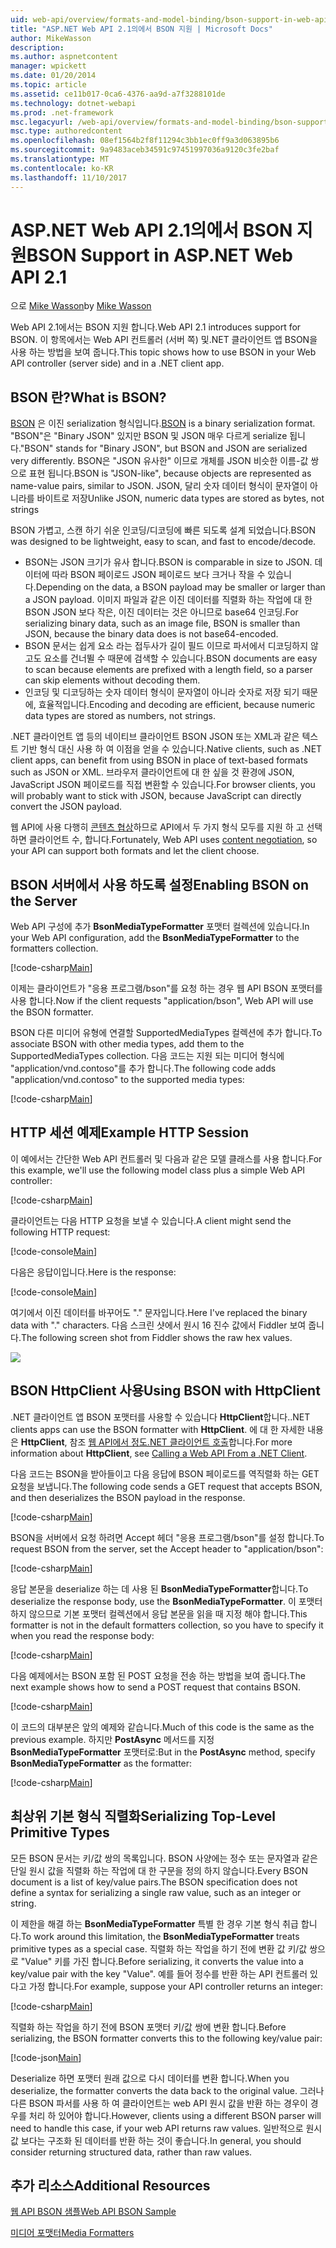 ```yaml
---
uid: web-api/overview/formats-and-model-binding/bson-support-in-web-api-21
title: "ASP.NET Web API 2.1의에서 BSON 지원 | Microsoft Docs"
author: MikeWasson
description: 
ms.author: aspnetcontent
manager: wpickett
ms.date: 01/20/2014
ms.topic: article
ms.assetid: ce11b017-0ca6-4376-aa9d-a7f3288101de
ms.technology: dotnet-webapi
ms.prod: .net-framework
msc.legacyurl: /web-api/overview/formats-and-model-binding/bson-support-in-web-api-21
msc.type: authoredcontent
ms.openlocfilehash: 08ef1564b2f8f11294c3bb1ec0ff9a3d063895b6
ms.sourcegitcommit: 9a9483aceb34591c97451997036a9120c3fe2baf
ms.translationtype: MT
ms.contentlocale: ko-KR
ms.lasthandoff: 11/10/2017
---
```

<a name="bson-support-in-aspnet-web-api-21"></a><span data-ttu-id="2dc8b-102">ASP.NET Web API 2.1의에서 BSON 지원</span><span class="sxs-lookup"><span data-stu-id="2dc8b-102">BSON Support in ASP.NET Web API 2.1</span></span>
====================
<span data-ttu-id="2dc8b-103">으로 [Mike Wasson](https://github.com/MikeWasson)</span><span class="sxs-lookup"><span data-stu-id="2dc8b-103">by [Mike Wasson](https://github.com/MikeWasson)</span></span>

<span data-ttu-id="2dc8b-104">Web API 2.1에서는 BSON 지원 합니다.</span><span class="sxs-lookup"><span data-stu-id="2dc8b-104">Web API 2.1 introduces support for BSON.</span></span> <span data-ttu-id="2dc8b-105">이 항목에서는 Web API 컨트롤러 (서버 쪽) 및.NET 클라이언트 앱 BSON을 사용 하는 방법을 보여 줍니다.</span><span class="sxs-lookup"><span data-stu-id="2dc8b-105">This topic shows how to use BSON in your Web API controller (server side) and in a .NET client app.</span></span>

## <a name="what-is-bson"></a><span data-ttu-id="2dc8b-106">BSON 란?</span><span class="sxs-lookup"><span data-stu-id="2dc8b-106">What is BSON?</span></span>

<span data-ttu-id="2dc8b-107">[BSON](http://bsonspec.org/) 은 이진 serialization 형식입니다.</span><span class="sxs-lookup"><span data-stu-id="2dc8b-107">[BSON](http://bsonspec.org/) is a binary serialization format.</span></span> <span data-ttu-id="2dc8b-108">"BSON"은 "Binary JSON" 있지만 BSON 및 JSON 매우 다르게 serialize 됩니다.</span><span class="sxs-lookup"><span data-stu-id="2dc8b-108">"BSON" stands for "Binary JSON", but BSON and JSON are serialized very differently.</span></span> <span data-ttu-id="2dc8b-109">BSON은 "JSON 유사한" 이므로 개체를 JSON 비슷한 이름-값 쌍으로 표현 됩니다.</span><span class="sxs-lookup"><span data-stu-id="2dc8b-109">BSON is "JSON-like", because objects are represented as name-value pairs, similar to JSON.</span></span> <span data-ttu-id="2dc8b-110">JSON, 달리 숫자 데이터 형식이 문자열이 아니라를 바이트로 저장</span><span class="sxs-lookup"><span data-stu-id="2dc8b-110">Unlike JSON, numeric data types are stored as bytes, not strings</span></span>

<span data-ttu-id="2dc8b-111">BSON 가볍고, 스캔 하기 쉬운 인코딩/디코딩에 빠른 되도록 설계 되었습니다.</span><span class="sxs-lookup"><span data-stu-id="2dc8b-111">BSON was designed to be lightweight, easy to scan, and fast to encode/decode.</span></span>

- <span data-ttu-id="2dc8b-112">BSON는 JSON 크기가 유사 합니다.</span><span class="sxs-lookup"><span data-stu-id="2dc8b-112">BSON is comparable in size to JSON.</span></span> <span data-ttu-id="2dc8b-113">데이터에 따라 BSON 페이로드 JSON 페이로드 보다 크거나 작을 수 있습니다.</span><span class="sxs-lookup"><span data-stu-id="2dc8b-113">Depending on the data, a BSON payload may be smaller or larger than a JSON payload.</span></span> <span data-ttu-id="2dc8b-114">이미지 파일과 같은 이진 데이터를 직렬화 하는 작업에 대 한 BSON JSON 보다 작은, 이진 데이터는 것은 아니므로 base64 인코딩.</span><span class="sxs-lookup"><span data-stu-id="2dc8b-114">For serializing binary data, such as an image file, BSON is smaller than JSON, because the binary data does is not base64-encoded.</span></span>
- <span data-ttu-id="2dc8b-115">BSON 문서는 쉽게 요소 라는 접두사가 길이 필드 이므로 파서에서 디코딩하지 않고도 요소를 건너뛸 수 때문에 검색할 수 있습니다.</span><span class="sxs-lookup"><span data-stu-id="2dc8b-115">BSON documents are easy to scan because elements are prefixed with a length field, so a parser can skip elements without decoding them.</span></span>
- <span data-ttu-id="2dc8b-116">인코딩 및 디코딩하는 숫자 데이터 형식이 문자열이 아니라 숫자로 저장 되기 때문에, 효율적입니다.</span><span class="sxs-lookup"><span data-stu-id="2dc8b-116">Encoding and decoding are efficient, because numeric data types are stored as numbers, not strings.</span></span>

<span data-ttu-id="2dc8b-117">.NET 클라이언트 앱 등의 네이티브 클라이언트 BSON JSON 또는 XML과 같은 텍스트 기반 형식 대신 사용 하 여 이점을 얻을 수 있습니다.</span><span class="sxs-lookup"><span data-stu-id="2dc8b-117">Native clients, such as .NET client apps, can benefit from using BSON in place of text-based formats such as JSON or XML.</span></span> <span data-ttu-id="2dc8b-118">브라우저 클라이언트에 대 한 싶을 것 환경에 JSON, JavaScript JSON 페이로드를 직접 변환할 수 있습니다.</span><span class="sxs-lookup"><span data-stu-id="2dc8b-118">For browser clients, you will probably want to stick with JSON, because JavaScript can directly convert the JSON payload.</span></span>

<span data-ttu-id="2dc8b-119">웹 API에 사용 다행히 [콘텐츠 협상](content-negotiation.md)하므로 API에서 두 가지 형식 모두를 지원 하 고 선택 하면 클라이언트 수, 합니다.</span><span class="sxs-lookup"><span data-stu-id="2dc8b-119">Fortunately, Web API uses [content negotiation](content-negotiation.md), so your API can support both formats and let the client choose.</span></span>

## <a name="enabling-bson-on-the-server"></a><span data-ttu-id="2dc8b-120">BSON 서버에서 사용 하도록 설정</span><span class="sxs-lookup"><span data-stu-id="2dc8b-120">Enabling BSON on the Server</span></span>

<span data-ttu-id="2dc8b-121">Web API 구성에 추가 **BsonMediaTypeFormatter** 포맷터 컬렉션에 있습니다.</span><span class="sxs-lookup"><span data-stu-id="2dc8b-121">In your Web API configuration, add the **BsonMediaTypeFormatter** to the formatters collection.</span></span>

[!code-csharp[Main](bson-support-in-web-api-21/samples/sample1.cs)]

<span data-ttu-id="2dc8b-122">이제는 클라이언트가 "응용 프로그램/bson"를 요청 하는 경우 웹 API BSON 포맷터를 사용 합니다.</span><span class="sxs-lookup"><span data-stu-id="2dc8b-122">Now if the client requests "application/bson", Web API will use the BSON formatter.</span></span>

<span data-ttu-id="2dc8b-123">BSON 다른 미디어 유형에 연결할 SupportedMediaTypes 컬렉션에 추가 합니다.</span><span class="sxs-lookup"><span data-stu-id="2dc8b-123">To associate BSON with other media types, add them to the SupportedMediaTypes collection.</span></span> <span data-ttu-id="2dc8b-124">다음 코드는 지원 되는 미디어 형식에 "application/vnd.contoso"를 추가 합니다.</span><span class="sxs-lookup"><span data-stu-id="2dc8b-124">The following code adds "application/vnd.contoso" to the supported media types:</span></span>

[!code-csharp[Main](bson-support-in-web-api-21/samples/sample2.cs)]

## <a name="example-http-session"></a><span data-ttu-id="2dc8b-125">HTTP 세션 예제</span><span class="sxs-lookup"><span data-stu-id="2dc8b-125">Example HTTP Session</span></span>

<span data-ttu-id="2dc8b-126">이 예에서는 간단한 Web API 컨트롤러 및 다음과 같은 모델 클래스를 사용 합니다.</span><span class="sxs-lookup"><span data-stu-id="2dc8b-126">For this example, we'll use the following model class plus a simple Web API controller:</span></span>

[!code-csharp[Main](bson-support-in-web-api-21/samples/sample3.cs)]

<span data-ttu-id="2dc8b-127">클라이언트는 다음 HTTP 요청을 보낼 수 있습니다.</span><span class="sxs-lookup"><span data-stu-id="2dc8b-127">A client might send the following HTTP request:</span></span>

[!code-console[Main](bson-support-in-web-api-21/samples/sample4.cmd)]

<span data-ttu-id="2dc8b-128">다음은 응답이입니다.</span><span class="sxs-lookup"><span data-stu-id="2dc8b-128">Here is the response:</span></span>

[!code-console[Main](bson-support-in-web-api-21/samples/sample5.cmd)]

<span data-ttu-id="2dc8b-129">여기에서 이진 데이터를 바꾸어도 &quot;.&quot; 문자입니다.</span><span class="sxs-lookup"><span data-stu-id="2dc8b-129">Here I've replaced the binary data with &quot;.&quot; characters.</span></span> <span data-ttu-id="2dc8b-130">다음 스크린 샷에서 원시 16 진수 값에서 Fiddler 보여 줍니다.</span><span class="sxs-lookup"><span data-stu-id="2dc8b-130">The following screen shot from Fiddler shows the raw hex values.</span></span>

[![](bson-support-in-web-api-21/_static/image2.png)](bson-support-in-web-api-21/_static/image1.png)

## <a name="using-bson-with-httpclient"></a><span data-ttu-id="2dc8b-131">BSON HttpClient 사용</span><span class="sxs-lookup"><span data-stu-id="2dc8b-131">Using BSON with HttpClient</span></span>

<span data-ttu-id="2dc8b-132">.NET 클라이언트 앱 BSON 포맷터를 사용할 수 있습니다 **HttpClient**합니다.</span><span class="sxs-lookup"><span data-stu-id="2dc8b-132">.NET clients apps can use the BSON formatter with **HttpClient**.</span></span> <span data-ttu-id="2dc8b-133">에 대 한 자세한 내용은 **HttpClient**, 참조 [웹 API에서 정도.NET 클라이언트 호출](../advanced/calling-a-web-api-from-a-net-client.md)합니다.</span><span class="sxs-lookup"><span data-stu-id="2dc8b-133">For more information about **HttpClient**, see [Calling a Web API From a .NET Client](../advanced/calling-a-web-api-from-a-net-client.md).</span></span>

<span data-ttu-id="2dc8b-134">다음 코드는 BSON을 받아들이고 다음 응답에 BSON 페이로드를 역직렬화 하는 GET 요청을 보냅니다.</span><span class="sxs-lookup"><span data-stu-id="2dc8b-134">The following code sends a GET request that accepts BSON, and then deserializes the BSON payload in the response.</span></span>

[!code-csharp[Main](bson-support-in-web-api-21/samples/sample6.cs)]

<span data-ttu-id="2dc8b-135">BSON을 서버에서 요청 하려면 Accept 헤더 "응용 프로그램/bson"를 설정 합니다.</span><span class="sxs-lookup"><span data-stu-id="2dc8b-135">To request BSON from the server, set the Accept header to "application/bson":</span></span>

[!code-csharp[Main](bson-support-in-web-api-21/samples/sample7.cs)]

<span data-ttu-id="2dc8b-136">응답 본문을 deserialize 하는 데 사용 된 **BsonMediaTypeFormatter**합니다.</span><span class="sxs-lookup"><span data-stu-id="2dc8b-136">To deserialize the response body, use the **BsonMediaTypeFormatter**.</span></span> <span data-ttu-id="2dc8b-137">이 포맷터 하지 않으므로 기본 포맷터 컬렉션에서 응답 본문을 읽을 때 지정 해야 합니다.</span><span class="sxs-lookup"><span data-stu-id="2dc8b-137">This formatter is not in the default formatters collection, so you have to specify it when you read the response body:</span></span>

[!code-csharp[Main](bson-support-in-web-api-21/samples/sample8.cs)]

<span data-ttu-id="2dc8b-138">다음 예제에서는 BSON 포함 된 POST 요청을 전송 하는 방법을 보여 줍니다.</span><span class="sxs-lookup"><span data-stu-id="2dc8b-138">The next example shows how to send a POST request that contains BSON.</span></span>

[!code-csharp[Main](bson-support-in-web-api-21/samples/sample9.cs)]

<span data-ttu-id="2dc8b-139">이 코드의 대부분은 앞의 예제와 같습니다.</span><span class="sxs-lookup"><span data-stu-id="2dc8b-139">Much of this code is the same as the previous example.</span></span> <span data-ttu-id="2dc8b-140">하지만 **PostAsync** 메서드를 지정 **BsonMediaTypeFormatter** 포맷터로:</span><span class="sxs-lookup"><span data-stu-id="2dc8b-140">But in the **PostAsync** method, specify **BsonMediaTypeFormatter** as the formatter:</span></span>

[!code-csharp[Main](bson-support-in-web-api-21/samples/sample10.cs)]

## <a name="serializing-top-level-primitive-types"></a><span data-ttu-id="2dc8b-141">최상위 기본 형식 직렬화</span><span class="sxs-lookup"><span data-stu-id="2dc8b-141">Serializing Top-Level Primitive Types</span></span>

<span data-ttu-id="2dc8b-142">모든 BSON 문서는 키/값 쌍의 목록입니다. BSON 사양에는 정수 또는 문자열과 같은 단일 원시 값을 직렬화 하는 작업에 대 한 구문을 정의 하지 않습니다.</span><span class="sxs-lookup"><span data-stu-id="2dc8b-142">Every BSON document is a list of key/value pairs.The BSON specification does not define a syntax for serializing a single raw value, such as an integer or string.</span></span>

<span data-ttu-id="2dc8b-143">이 제한을 해결 하는 **BsonMediaTypeFormatter** 특별 한 경우 기본 형식 취급 합니다.</span><span class="sxs-lookup"><span data-stu-id="2dc8b-143">To work around this limitation, the **BsonMediaTypeFormatter** treats primitive types as a special case.</span></span> <span data-ttu-id="2dc8b-144">직렬화 하는 작업을 하기 전에 변환 값 키/값 쌍으로 "Value" 키를 가진 합니다.</span><span class="sxs-lookup"><span data-stu-id="2dc8b-144">Before serializing, it converts the value into a key/value pair with the key "Value".</span></span> <span data-ttu-id="2dc8b-145">예를 들어 정수를 반환 하는 API 컨트롤러 있다고 가정 합니다.</span><span class="sxs-lookup"><span data-stu-id="2dc8b-145">For example, suppose your API controller returns an integer:</span></span>

[!code-csharp[Main](bson-support-in-web-api-21/samples/sample11.cs)]

<span data-ttu-id="2dc8b-146">직렬화 하는 작업을 하기 전에 BSON 포맷터 키/값 쌍에 변환 합니다.</span><span class="sxs-lookup"><span data-stu-id="2dc8b-146">Before serializing, the BSON formatter converts this to the following key/value pair:</span></span>

[!code-json[Main](bson-support-in-web-api-21/samples/sample12.json)]

<span data-ttu-id="2dc8b-147">Deserialize 하면 포맷터 원래 값으로 다시 데이터를 변환 합니다.</span><span class="sxs-lookup"><span data-stu-id="2dc8b-147">When you deserialize, the formatter converts the data back to the original value.</span></span> <span data-ttu-id="2dc8b-148">그러나 다른 BSON 파서를 사용 하 여 클라이언트는 web API 원시 값을 반환 하는 경우이 경우를 처리 하 있어야 합니다.</span><span class="sxs-lookup"><span data-stu-id="2dc8b-148">However, clients using a different BSON parser will need to handle this case, if your web API returns raw values.</span></span> <span data-ttu-id="2dc8b-149">일반적으로 원시 값 보다는 구조화 된 데이터를 반환 하는 것이 좋습니다.</span><span class="sxs-lookup"><span data-stu-id="2dc8b-149">In general, you should consider returning structured data, rather than raw values.</span></span>

## <a name="additional-resources"></a><span data-ttu-id="2dc8b-150">추가 리소스</span><span class="sxs-lookup"><span data-stu-id="2dc8b-150">Additional Resources</span></span>

[<span data-ttu-id="2dc8b-151">웹 API BSON 샘플</span><span class="sxs-lookup"><span data-stu-id="2dc8b-151">Web API BSON Sample</span></span>](https://aspnet.codeplex.com/SourceControl/latest#Samples/WebApi/BSONSample/)

[<span data-ttu-id="2dc8b-152">미디어 포맷터</span><span class="sxs-lookup"><span data-stu-id="2dc8b-152">Media Formatters</span></span>](media-formatters.md)
